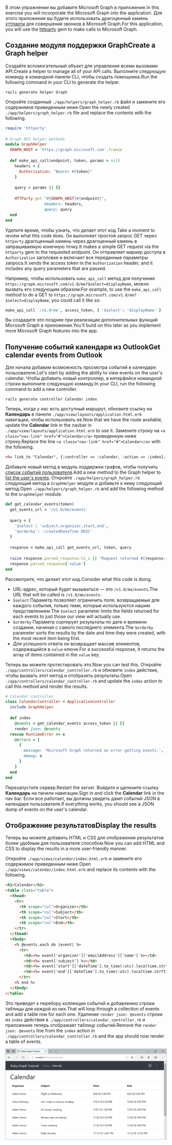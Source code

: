 <!-- markdownlint-disable MD002 MD041 -->

<span data-ttu-id="41981-101">В этом упражнении вы добавите Microsoft Graph в приложение.</span><span class="sxs-lookup"><span data-stu-id="41981-101">In this exercise you will incorporate the Microsoft Graph into the application.</span></span> <span data-ttu-id="41981-102">Для этого приложения вы будете использовать драгоценный камень [хттпарти](https://github.com/jnunemaker/httparty) для совершения звонков в Microsoft Graph.</span><span class="sxs-lookup"><span data-stu-id="41981-102">For this application, you will use the [httparty](https://github.com/jnunemaker/httparty) gem to make calls to Microsoft Graph.</span></span>

## <a name="create-a-graph-helper"></a><span data-ttu-id="41981-103">Создание модуля поддержки Graph</span><span class="sxs-lookup"><span data-stu-id="41981-103">Create a Graph helper</span></span>

<span data-ttu-id="41981-104">Создайте вспомогательный объект для управления всеми вызовами API.</span><span class="sxs-lookup"><span data-stu-id="41981-104">Create a helper to manage all of your API calls.</span></span> <span data-ttu-id="41981-105">Выполните следующую команду в командной панели CLI, чтобы создать помощника.</span><span class="sxs-lookup"><span data-stu-id="41981-105">Run the following command in your CLI to generate the helper.</span></span>

```Shell
rails generate helper Graph
```

<span data-ttu-id="41981-106">Откройте созданный `./app/helpers/graph_helper.rb` файл и замените его содержимое приведенным ниже.</span><span class="sxs-lookup"><span data-stu-id="41981-106">Open the newly created `./app/helpers/graph_helper.rb` file and replace the contents with the following.</span></span>

```ruby
require 'httparty'

# Graph API helper methods
module GraphHelper
  GRAPH_HOST = 'https://graph.microsoft.com'.freeze

  def make_api_call(endpoint, token, params = nil)
    headers = {
      Authorization: "Bearer #{token}"
    }

    query = params || {}

    HTTParty.get "#{GRAPH_HOST}#{endpoint}",
                 headers: headers,
                 query: query
  end
end
```

<span data-ttu-id="41981-107">Уделите время, чтобы узнать, что делает этот код.</span><span class="sxs-lookup"><span data-stu-id="41981-107">Take a moment to review what this code does.</span></span> <span data-ttu-id="41981-108">Он выполняет простой запрос GET через `httparty` драгоценный камень через драгоценный камень в запрашиваемую конечную точку.</span><span class="sxs-lookup"><span data-stu-id="41981-108">It makes a simple GET request via the `httparty` gem to the requested endpoint.</span></span> <span data-ttu-id="41981-109">Он отправляет маркер доступа в `Authorization` заголовке и включает все переданные параметры запроса.</span><span class="sxs-lookup"><span data-stu-id="41981-109">It sends the access token in the `Authorization` header, and it includes any query parameters that are passed.</span></span>

<span data-ttu-id="41981-110">Например, чтобы использовать `make_api_call` метод для получения `https://graph.microsoft.com/v1.0/me?$select=displayName`, можно вызвать его следующим образом:</span><span class="sxs-lookup"><span data-stu-id="41981-110">For example, to use the `make_api_call` method to do a GET to `https://graph.microsoft.com/v1.0/me?$select=displayName`, you could call it like so:</span></span>

```ruby
make_api_call `/v1.0/me`, access_token, { '$select': 'displayName' }
```

<span data-ttu-id="41981-111">Вы создадите это позднее при реализации дополнительных функций Microsoft Graph в приложении.</span><span class="sxs-lookup"><span data-stu-id="41981-111">You'll build on this later as you implement more Microsoft Graph features into the app.</span></span>

## <a name="get-calendar-events-from-outlook"></a><span data-ttu-id="41981-112">Получение событий календаря из Outlook</span><span class="sxs-lookup"><span data-stu-id="41981-112">Get calendar events from Outlook</span></span>

<span data-ttu-id="41981-113">Для начала добавим возможность просмотра событий в календаре пользователя.</span><span class="sxs-lookup"><span data-stu-id="41981-113">Let's start by adding the ability to view events on the user's calendar.</span></span> <span data-ttu-id="41981-114">Чтобы добавить новый контроллер, в интерфейсе командной строки выполните следующую команду.</span><span class="sxs-lookup"><span data-stu-id="41981-114">In your CLI, run the following command to add a new controller.</span></span>

```Shell
rails generate controller Calendar index
```

<span data-ttu-id="41981-115">Теперь, когда у нас есть доступный маршрут, обновите ссылку на **Календарь** в панели `./app/view/layouts/application.html.erb` навигации, чтобы использовать ее.</span><span class="sxs-lookup"><span data-stu-id="41981-115">Now that we have the route available, update the **Calendar** link in the navbar in `./app/view/layouts/application.html.erb` to use it.</span></span> <span data-ttu-id="41981-116">Замените строку на `<a class="nav-link" href="#">Calendar</a>` приведенную ниже строку.</span><span class="sxs-lookup"><span data-stu-id="41981-116">Replace the line `<a class="nav-link" href="#">Calendar</a>` with the following.</span></span>

```html
<%= link_to "Calendar", {:controller => :calendar, :action => :index}, class: "nav-link#{' active' if controller.controller_name == 'calendar'}" %>
```

<span data-ttu-id="41981-117">Добавьте новый метод в модуль поддержки графов, чтобы получить [список событий пользователя](https://developer.microsoft.com/en-us/graph/docs/api-reference/v1.0/api/user_list_events).</span><span class="sxs-lookup"><span data-stu-id="41981-117">Add a new method to the Graph helper to [list the user's events](https://developer.microsoft.com/en-us/graph/docs/api-reference/v1.0/api/user_list_events).</span></span> <span data-ttu-id="41981-118">Откройте `./app/helpers/graph_helper.rb` следующий метод в `GraphHelper` модуле и добавьте к нему следующий метод.</span><span class="sxs-lookup"><span data-stu-id="41981-118">Open `./app/helpers/graph_helper.rb` and add the following method to the `GraphHelper` module.</span></span>

```ruby
def get_calendar_events(token)
  get_events_url = '/v1.0/me/events'

  query = {
    '$select': 'subject,organizer,start,end',
    '$orderby': 'createdDateTime DESC'
  }

  response = make_api_call get_events_url, token, query

  raise response.parsed_response.to_s || "Request returned #{response.code}" unless response.code == 200
  response.parsed_response['value']
end
```

<span data-ttu-id="41981-119">Рассмотрите, что делает этот код.</span><span class="sxs-lookup"><span data-stu-id="41981-119">Consider what this code is doing.</span></span>

- <span data-ttu-id="41981-120">URL-адрес, который будет вызываться — это `/v1.0/me/events`.</span><span class="sxs-lookup"><span data-stu-id="41981-120">The URL that will be called is `/v1.0/me/events`.</span></span>
- <span data-ttu-id="41981-121">`$select` Параметр позволяет ограничить поля, возвращаемые для каждого события, только теми, которые используются нашим представлением.</span><span class="sxs-lookup"><span data-stu-id="41981-121">The `$select` parameter limits the fields returned for each events to just those our view will actually use.</span></span>
- <span data-ttu-id="41981-122">`$orderby` Параметр сортирует результаты по дате и времени создания, начиная с самого последнего элемента.</span><span class="sxs-lookup"><span data-stu-id="41981-122">The `$orderby` parameter sorts the results by the date and time they were created, with the most recent item being first.</span></span>
- <span data-ttu-id="41981-123">Для успешного ответа он возвращает массив элементов, содержащийся в `value` ключе.</span><span class="sxs-lookup"><span data-stu-id="41981-123">For a successful response, it returns the array of items contained in the `value` key.</span></span>

<span data-ttu-id="41981-124">Теперь вы можете протестировать это.</span><span class="sxs-lookup"><span data-stu-id="41981-124">Now you can test this.</span></span> <span data-ttu-id="41981-125">Откройте `./app/controllers/calendar_controller.rb` и обновите `index` действие, чтобы вызвать этот метод и отобразить результаты.</span><span class="sxs-lookup"><span data-stu-id="41981-125">Open `./app/controllers/calendar_controller.rb` and update the `index` action to call this method and render the results.</span></span>

```ruby
# Calendar controller
class CalendarController < ApplicationController
  include GraphHelper

  def index
    @events = get_calendar_events access_token || []
    render json: @events
  rescue RuntimeError => e
    @errors = [
      {
        message: 'Microsoft Graph returned an error getting events.',
        debug: e
      }
    ]
  end
end
```

<span data-ttu-id="41981-126">Перезапустите сервер.</span><span class="sxs-lookup"><span data-stu-id="41981-126">Restart the server.</span></span> <span data-ttu-id="41981-127">Войдите и щелкните ссылку **Календарь** на панели навигации.</span><span class="sxs-lookup"><span data-stu-id="41981-127">Sign in and click the **Calendar** link in the nav bar.</span></span> <span data-ttu-id="41981-128">Если все работает, вы должны увидеть дамп событий JSON в календаре пользователя.</span><span class="sxs-lookup"><span data-stu-id="41981-128">If everything works, you should see a JSON dump of events on the user's calendar.</span></span>

## <a name="display-the-results"></a><span data-ttu-id="41981-129">Отображение результатов</span><span class="sxs-lookup"><span data-stu-id="41981-129">Display the results</span></span>

<span data-ttu-id="41981-130">Теперь вы можете добавить HTML и CSS для отображения результатов более удобным для пользователя способом.</span><span class="sxs-lookup"><span data-stu-id="41981-130">Now you can add HTML and CSS to display the results in a more user-friendly manner.</span></span>

<span data-ttu-id="41981-131">Откройте `./app/views/calendar/index.html.erb` и замените его содержимое приведенным ниже.</span><span class="sxs-lookup"><span data-stu-id="41981-131">Open `./app/views/calendar/index.html.erb` and replace its contents with the following.</span></span>

```html
<h1>Calendar</h1>
<table class="table">
  <thead>
    <tr>
      <th scope="col">Organizer</th>
      <th scope="col">Subject</th>
      <th scope="col">Start</th>
      <th scope="col">End</th>
    </tr>
  </thead>
  <tbody>
    <% @events.each do |event| %>
      <tr>
        <td><%= event['organizer']['emailAddress']['name'] %></td>
        <td><%= event['subject'] %></td>
        <td><%= event['start']['dateTime'].to_time(:utc).localtime.strftime('%-m/%-d/%y %l:%M %p') %></td>
        <td><%= event['end']['dateTime'].to_time(:utc).localtime.strftime('%-m/%-d/%y %l:%M %p') %></td>
      </tr>
    <% end %>
  </tbody>
</table>
```

<span data-ttu-id="41981-132">Это приведет к перебору коллекции событий и добавлению строки таблицы для каждой из них.</span><span class="sxs-lookup"><span data-stu-id="41981-132">That will loop through a collection of events and add a table row for each one.</span></span> <span data-ttu-id="41981-133">Удаление `render json: @events` строки из `index` действия в `./app/controllers/calendar_controller.rb` и приложение теперь отображает таблицу событий.</span><span class="sxs-lookup"><span data-stu-id="41981-133">Remove the `render json: @events` line from the `index` action in `./app/controllers/calendar_controller.rb` and the app should now render a table of events.</span></span>

![Снимок экрана с таблицей событий](./images/add-msgraph-01.png)
